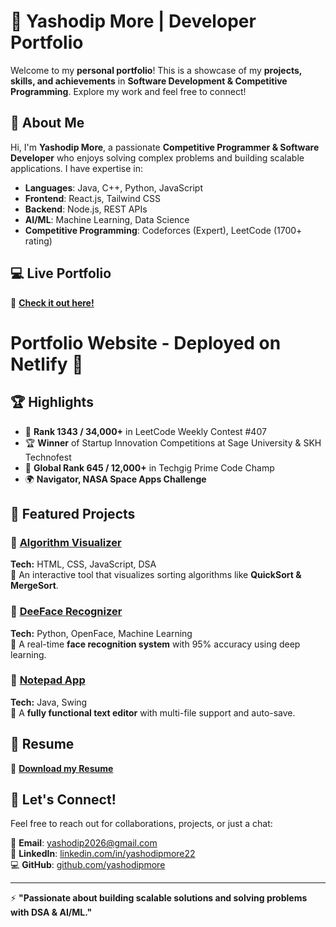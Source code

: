 # 🚀 Yashodip More | Developer Portfolio

Welcome to my **personal portfolio**! This is a showcase of my **projects, skills, and achievements** in **Software Development & Competitive Programming**. Explore my work and feel free to connect!

## 🌟 About Me  
Hi, I'm **Yashodip More**, a passionate **Competitive Programmer & Software Developer** who enjoys solving complex problems and building scalable applications. I have expertise in:  

- **Languages**: Java, C++, Python, JavaScript  
- **Frontend**: React.js, Tailwind CSS  
- **Backend**: Node.js, REST APIs  
- **AI/ML**: Machine Learning, Data Science  
- **Competitive Programming**: Codeforces (Expert), LeetCode (1700+ rating)  

## 💻 Live Portfolio  
🔗 **[Check it out here!](https://yashodipmore.netlify.app/)**  

# Portfolio Website - Deployed on Netlify 🎉

## 🏆 Highlights  

- 🥇 **Rank 1343 / 34,000+** in LeetCode Weekly Contest #407  
- 🏆 **Winner** of Startup Innovation Competitions at Sage University & SKH Technofest  
- 🚀 **Global Rank 645 / 12,000+** in Techgig Prime Code Champ  
- 🌍 **Navigator, NASA Space Apps Challenge**  

## 📂 Featured Projects  

### 🔹 [Algorithm Visualizer](https://github.com/yashodipmore/Algorithm-Explorer)  
**Tech:** HTML, CSS, JavaScript, DSA  
📌 An interactive tool that visualizes sorting algorithms like **QuickSort & MergeSort**.  

### 🔹 [DeeFace Recognizer](https://github.com/yashodipmore/FaceRecognitionSystem)  
**Tech:** Python, OpenFace, Machine Learning  
📌 A real-time **face recognition system** with 95% accuracy using deep learning.  

### 🔹 [Notepad App](https://github.com/yashodipmore/Notepad---NonCSCoder)  
**Tech:** Java, Swing  
📌 A **fully functional text editor** with multi-file support and auto-save.  

## 📄 Resume  
🔗 **[Download my Resume](assests/CV_Yashodip_More94.pdf)**  

## 📩 Let's Connect!  
Feel free to reach out for collaborations, projects, or just a chat:  

📧 **Email**: yashodip2026@gmail.com  
🔗 **LinkedIn**: [linkedin.com/in/yashodipmore22](https://linkedin.com/in/yashodipmore22)  
💻 **GitHub**: [github.com/yashodipmore](https://github.com/yashodipmore)  

---

⚡ **"Passionate about building scalable solutions and solving problems with DSA & AI/ML."** 

